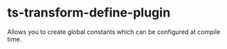 # ts-transform-define-plugin
Allows you to create global constants which can be configured at compile time.
